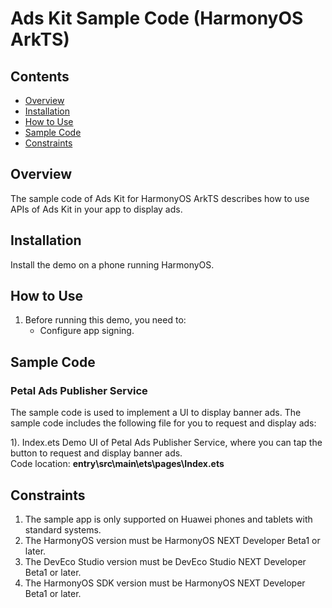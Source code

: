 # Ads Kit Sample Code (HarmonyOS ArkTS)
## Contents

* [Overview](#Overview)
* [Installation](#Installation)
* [How to Use](#How-to-Use)
* [Sample Code](#Sample-Code)
* [Constraints](#Constraints)


## Overview
The sample code of Ads Kit for HarmonyOS ArkTS describes how to use APIs of Ads Kit in your app to display ads.

## Installation
Install the demo on a phone running HarmonyOS.

## How to Use

1. Before running this demo, you need to:
    * Configure app signing.

## Sample Code
### Petal Ads Publisher Service
The sample code is used to implement a UI to display banner ads.
The sample code includes the following file for you to request and display ads:

1). Index.ets
Demo UI of Petal Ads Publisher Service, where you can tap the button to request and display banner ads.
<br>Code location: **entry\src\main\ets\pages\Index.ets**<br>

## Constraints

1. The sample app is only supported on Huawei phones and tablets with standard systems.
2. The HarmonyOS version must be HarmonyOS NEXT Developer Beta1 or later.
3. The DevEco Studio version must be DevEco Studio NEXT Developer Beta1 or later.
4. The HarmonyOS SDK version must be HarmonyOS NEXT Developer Beta1 or later.